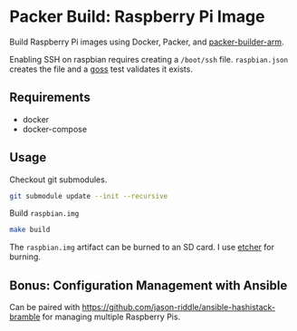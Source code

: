 # Packer Build: Raspberry Pi Image

Build Raspberry Pi images using Docker, Packer, and [packer-builder-arm](https://github.com/mkaczanowski/packer-builder-arm).

Enabling SSH on raspbian requires creating a `/boot/ssh` file. `raspbian.json`
creates the file and a [goss](https://github.com/aelsabbahy/goss) test
validates it exists.

## Requirements

- docker
- docker-compose

## Usage

Checkout git submodules.

```sh
git submodule update --init --recursive
```

Build `raspbian.img`

```sh
make build
```

The `raspbian.img` artifact can be burned to an SD card. I
use [etcher](https://www.balena.io/etcher) for burning.

## Bonus: Configuration Management with Ansible

Can be paired with https://github.com/jason-riddle/ansible-hashistack-bramble
for managing multiple Raspberry Pis.

